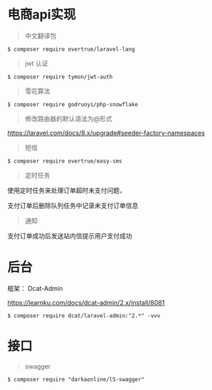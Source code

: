 # 电商api实现

> 中文翻译包
```shell
$ composer require overtrue/laravel-lang
```

> jwt 认证
```shell
$ composer require tymon/jwt-auth
```

> 雪花算法
```shell
$ composer require godruoyi/php-snowflake
```

> 修改路由器的默认语法为@形式

https://laravel.com/docs/8.x/upgrade#seeder-factory-namespaces

> 短信
```shell
$ composer require overtrue/easy-sms
```

> 定时任务

使用定时任务来处理订单超时未支付问题，

支付订单后删除队列任务中记录未支付订单信息

> 通知

支付订单成功后发送站内信提示用户支付成功


# 后台

框架： Dcat-Admin

https://learnku.com/docs/dcat-admin/2.x/install/8081

```shell
$ composer require dcat/laravel-admin:"2.*" -vvv
```

# 接口

> swagger
```shell
$ composer require "darkaonline/l5-swagger"
```
